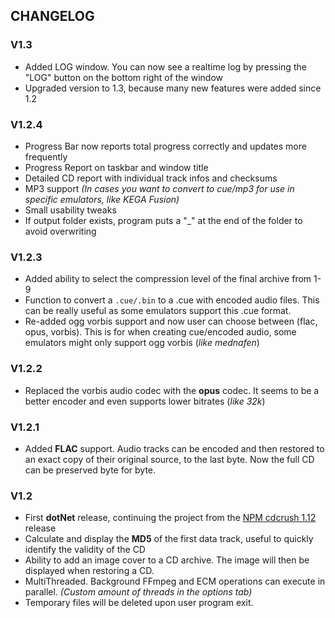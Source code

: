 ## CHANGELOG

### V1.3
- Added LOG window. You can now see a realtime log by pressing the "LOG" button on the bottom right of the window
- Upgraded version to 1.3, because many new features were added since 1.2

### V1.2.4
- Progress Bar now reports total progress correctly and updates more frequently 
- Progress Report on taskbar and window title
- Detailed CD report with individual track infos and checksums
- MP3 support *(In cases you want to convert to cue/mp3 for use in specific emulators, like KEGA Fusion)*
- Small usability tweaks
- If output folder exists, program puts a "_" at the end of the folder to avoid overwriting

### V1.2.3
- Added ability to select the compression level of the final archive from 1-9
- Function to convert a `.cue/.bin` to a .cue with encoded audio files. This can be really useful as some emulators support this .cue format.
- Re-added ogg vorbis support and now user can choose between (flac, opus, vorbis). This is for when creating cue/encoded audio, some emulators might only support ogg vorbis (*like mednafen*)

### V1.2.2
- Replaced the vorbis audio codec with the **opus** codec. It seems to be a better encoder and even supports lower bitrates (*like 32k*)

### V1.2.1
- Added **FLAC** support. Audio tracks can be encoded and then restored to an exact copy of their original source, to the last byte. Now the full CD can be preserved byte for byte.

### V1.2
 - First **dotNet** release, continuing the project from the [NPM cdcrush 1.12](https://www.npmjs.com/package/cdcrush)  release
 - Calculate and display the **MD5** of the first data track, useful to quickly identify the validity of the CD
 - Ability to add an image cover to a CD archive. The image will then be displayed when restoring a CD.
 - MultiThreaded. Background FFmpeg and ECM operations can execute in parallel. *(Custom amount of threads in the options tab)*
 - Temporary files will be deleted upon user program exit.